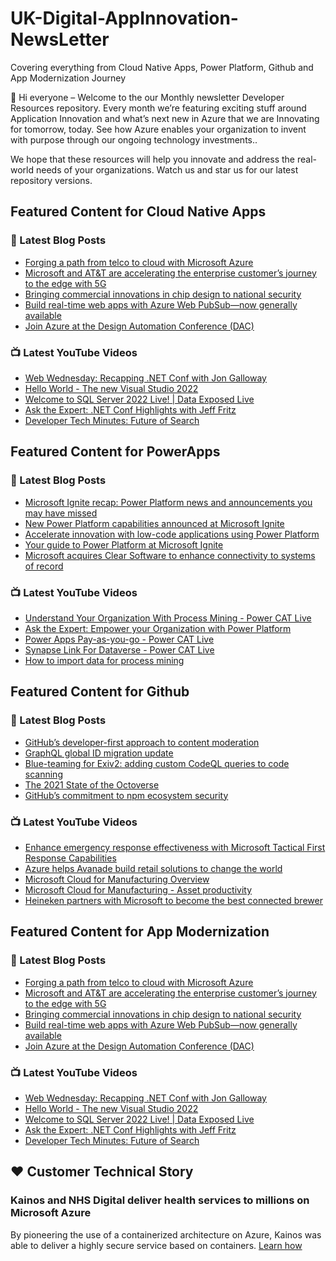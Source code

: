 # UK-Digital-AppInnovation-NewsLetter

Covering everything from Cloud Native Apps, Power Platform, Github and App Modernization Journey

👋 Hi everyone – Welcome to the our Monthly newsletter Developer Resources repository. Every month we’re featuring exciting stuff around Application Innovation and what’s next new in Azure that we are Innovating for tomorrow, today. See how Azure enables your organization to invent with purpose through our ongoing technology investments..


We hope that these resources will help you innovate and address the real-world needs of your organizations. Watch us and star us for our latest repository versions.

## Featured Content for Cloud Native Apps


### 📝 Latest Blog Posts

    
<!-- BLOGCNA:START -->
- [Forging a path from telco to cloud with Microsoft Azure](https://azure.microsoft.com/blog/forging-a-path-from-telco-to-cloud-with-microsoft-azure/)
- [Microsoft and AT&T are accelerating the enterprise customer’s journey to the edge with 5G](https://azure.microsoft.com/blog/microsoft-and-att-are-accelerating-the-enterprise-customer-s-journey-to-the-edge-with-5g/)
- [Bringing commercial innovations in chip design to national security](https://azure.microsoft.com/blog/bringing-commercial-innovations-in-chip-design-to-national-security/)
- [Build real-time web apps with Azure Web PubSub—now generally available ](https://azure.microsoft.com/blog/build-realtime-web-apps-with-azure-web-pubsub-now-generally-available/)
- [Join Azure at the Design Automation Conference (DAC)](https://azure.microsoft.com/blog/join-azure-at-the-design-automation-conference-dac/)
<!-- BLOGCNA:END -->

### 📺 Latest YouTube Videos

 
<!-- YOUTUBECNA:START -->
- [Web Wednesday: Recapping .NET Conf with Jon Galloway](https://www.youtube.com/watch?v=hP2ZjtXpWyk)
- [Hello World - The new Visual Studio 2022](https://www.youtube.com/watch?v=YvQoTHvbweE)
- [Welcome to SQL Server 2022 Live! | Data Exposed Live](https://www.youtube.com/watch?v=Q6MW6p93jDU)
- [Ask the Expert: .NET Conf Highlights with Jeff Fritz](https://www.youtube.com/watch?v=EP3x7jZiSw8)
- [Developer Tech Minutes: Future of Search](https://www.youtube.com/watch?v=fOSVY7dJMGM)
<!-- YOUTUBECNA:END -->

##  Featured Content for PowerApps
### 📝 Latest Blog Posts
<!-- BLOGPOWER:START -->
- [Microsoft Ignite recap: Power Platform news and announcements you may have missed](https://cloudblogs.microsoft.com/powerplatform/2021/11/18/microsoft-ignite-recap-power-platform-news-and-announcements-you-may-have-missed/)
- [New Power Platform capabilities announced at Microsoft Ignite](https://cloudblogs.microsoft.com/powerplatform/2021/11/02/new-power-platform-capabilities-announced-at-microsoft-ignite/)
- [Accelerate innovation with low-code applications using Power Platform](https://cloudblogs.microsoft.com/powerplatform/2021/11/02/accelerate-innovation-with-low-code-applications-using-power-platform/)
- [Your guide to Power Platform at Microsoft Ignite](https://cloudblogs.microsoft.com/powerplatform/2021/10/26/your-guide-to-power-platform-at-microsoft-ignite/)
- [Microsoft acquires Clear Software to enhance connectivity to systems of record](https://cloudblogs.microsoft.com/powerplatform/2021/10/22/microsoft-acquires-clear-software-to-enhance-connectivity-to-systems-of-record/)
<!-- BLOGPOWER:END -->
 ### 📺 Latest YouTube Videos
    
<!-- YOUTUBEPOWER:START -->
- [Understand Your Organization With Process Mining - Power CAT Live](https://www.youtube.com/watch?v=VH1fdkUmJ3k)
- [Ask the Expert: Empower your Organization with Power Platform](https://www.youtube.com/watch?v=PGRYk1aebf0)
- [Power Apps Pay-as-you-go - Power CAT Live](https://www.youtube.com/watch?v=ZYkGRmhZXLg)
- [Synapse Link For Dataverse - Power CAT Live](https://www.youtube.com/watch?v=3SGt8eiZH-A)
- [How to import data for process mining](https://www.youtube.com/watch?v=R2KoxKfMaPw)
<!-- YOUTUBEPOWER:END -->

##  Featured Content for Github
### 📝 Latest Blog Posts
<!-- BLOGGITHUB:START -->
- [GitHub’s developer-first approach to content moderation](https://github.blog/2021-11-17-githubs-developer-first-approach-to-content-moderation/)
- [GraphQL global ID migration update](https://github.blog/2021-11-16-graphql-global-id-migration-update/)
- [Blue-teaming for Exiv2: adding custom CodeQL queries to code scanning](https://github.blog/2021-11-16-adding-custom-codeql-queries-code-scanning/)
- [The 2021 State of the Octoverse](https://github.blog/2021-11-16-the-2021-state-of-the-octoverse/)
- [GitHub&#8217;s commitment to npm ecosystem security](https://github.blog/2021-11-15-githubs-commitment-to-npm-ecosystem-security/)
<!-- BLOGGITHUB:END -->
### 📺 Latest YouTube Videos
<!-- YOUTUBEGITHUB:START -->
- [Enhance emergency response effectiveness with Microsoft Tactical First Response Capabilities](https://www.youtube.com/watch?v=f3PJq8sgtcA)
- [Azure helps Avanade build retail solutions to change the world](https://www.youtube.com/watch?v=nLifqPofyQo)
- [Microsoft Cloud for Manufacturing Overview](https://www.youtube.com/watch?v=sBFwo-QzaYo)
- [Microsoft Cloud for Manufacturing - Asset productivity](https://www.youtube.com/watch?v=qv1syj2Xxts)
- [Heineken partners with Microsoft to become the best connected brewer](https://www.youtube.com/watch?v=C6dq5bPGcNs)
<!-- YOUTUBEGITHUB:END -->
##  Featured Content for App Modernization
### 📝 Latest Blog Posts
<!-- BLOGAPPMOD:START -->
- [Forging a path from telco to cloud with Microsoft Azure](https://azure.microsoft.com/blog/forging-a-path-from-telco-to-cloud-with-microsoft-azure/)
- [Microsoft and AT&T are accelerating the enterprise customer’s journey to the edge with 5G](https://azure.microsoft.com/blog/microsoft-and-att-are-accelerating-the-enterprise-customer-s-journey-to-the-edge-with-5g/)
- [Bringing commercial innovations in chip design to national security](https://azure.microsoft.com/blog/bringing-commercial-innovations-in-chip-design-to-national-security/)
- [Build real-time web apps with Azure Web PubSub—now generally available ](https://azure.microsoft.com/blog/build-realtime-web-apps-with-azure-web-pubsub-now-generally-available/)
- [Join Azure at the Design Automation Conference (DAC)](https://azure.microsoft.com/blog/join-azure-at-the-design-automation-conference-dac/)
<!-- BLOGAPPMOD:END -->
### 📺 Latest YouTube Videos
<!-- YOUTUBEAPPMOD:START -->
- [Web Wednesday: Recapping .NET Conf with Jon Galloway](https://www.youtube.com/watch?v=hP2ZjtXpWyk)
- [Hello World - The new Visual Studio 2022](https://www.youtube.com/watch?v=YvQoTHvbweE)
- [Welcome to SQL Server 2022 Live! | Data Exposed Live](https://www.youtube.com/watch?v=Q6MW6p93jDU)
- [Ask the Expert: .NET Conf Highlights with Jeff Fritz](https://www.youtube.com/watch?v=EP3x7jZiSw8)
- [Developer Tech Minutes: Future of Search](https://www.youtube.com/watch?v=fOSVY7dJMGM)
<!-- YOUTUBEAPPMOD:END -->


## ♥️ Customer Technical Story 

### Kainos and NHS Digital deliver health services to millions on Microsoft Azure

By pioneering the use of a containerized architecture on Azure, Kainos was able to deliver a highly secure service based on containers. [Learn how](https://customers.microsoft.com/en-us/story/1368348549535774520-kainos-and-nhs-digital-deliver-health-services-to-millions-on-microsoft-azure)

